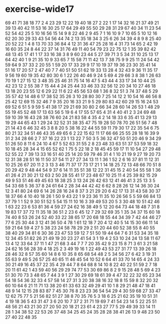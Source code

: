 # exercise-wide17
69
41
71
38
18
77
2
4
23
29
12
22
19
40
18
27
2
22
1
17
14
32
16
21
37
49
21
39
13
40
42
11
53
16
30
25
17
64
29
49
55
50
29
28
31
29
67
40
34
11
23
54
52
54
42
25
5
10
16
56
15
14
9
8
22
46
2
9
45
7
1
16
10
9
7
10
65
5
10
12
16
62
20
30
29
33
43
54
56
44
74
2
13
35
18
34
3
25
6
26
34
39
4
8
9
8
25
40
20
52
22
1
4
8
13
70
33
36
84
4
12
31
36
47
25
28
16
4
31
73
14
65
2
42
19
16
60
35
24
8
44
22
37
14
31
76
49
11
40
54
79
23
22
75
12
1
35
39
82
42
48
13
45
17
41
1
17
33
16
38
3
8
9
60
23
44
5
27
39
71
3
5
34
31
10
25
13
17
64
42
40
1
9
21
35
10
9
33
65
7
15
58
71
11
42
13
7
38
75
9
9
25
11
24
54
42
59
64
9
37
33
2
20
55
1
59
20
17
33
29
9
17
10
19
37
19
36
23
30
35
41
14
51
16
17
20
57
2
47
40
7
7
40
51
50
51
62
19
33
13
28
4
32
43
9
36
11
35
17
9
56
19
60
19
35
42
80
30
6
1
22
26
40
46
9
24
5
69
4
29
66
3
8
38
1
26
63
70
19
1
27
15
12
3
48
35
25
46
31
75
14
16
47
5
43
44
4
33
17
34
10
44
25
42
23
12
2
55
38
7
15
44
4
24
25
44
33
46
33
32
56
12
20
34
10
27
46
18
13
18
20
23
55
12
6
29
22
11
6
22
45
56
53
68
1
36
8
32
51
3
74
37
48
5
29
35
57
42
14
48
6
17
38
52
35
26
3
10
28
80
30
7
25
14
12
2
10
54
16
46
56
8
25
42
12
69
15
32
46
7
9
35
20
16
33
21
9
5
29
80
83
42
60
29
15
16
24
53
69
52
6
51
5
9
59
5
41
38
17
29
21
69
30
80
2
66
34
28
60
14
26
53
1
48
29
55
19
45
52
48
17
13
63
56
5
19
6
4
17
55
57
65
4
31
4
40
41
2
3
24
69
48
59
10
39
16
43
28
38
76
60
24
21
83
58
4
35
4
2
14
18
33
6
35
41
13
29
13
19
29
44
65
43
1
29
24
32
52
31
38
35
47
75
19
28
50
78
70
26
51
56
7
48
21
14
43
6
46
32
45
3
8
8
20
5
38
16
22
44
55
59
11
79
30
17
22
35
54
6
75
80
21
32
34
51
46
43
35
49
65
6
2
22
15
62
11
17
66
66
25
55
28
18
16
39
9
31
2
34
28
66
2
7
37
16
22
23
1
13
22
7
50
3
5
36
32
47
50
51
20
46
9
34
29
51
26
50
8
11
6
24
10
4
67
5
52
63
31
55
2
8
23
48
33
63
51
37
53
59
18
32
10
18
45
28
34
4
15
65
52
62
1
75
5
22
18
2
18
45
45
59
17
11
10
54
27
29
48
52
55
22
7
39
13
33
16
51
40
25
14
20
59
79
46
31
4
1
10
21
19
9
27
19
20
73
12
31
38
28
51
16
11
50
37
54
11
27
27
34
13
11
1
36
1
52
2
6
16
37
81
11
12
31
10
25
26
67
20
11
2
3
13
3
46
71
37
17
73
17
21
1
14
18
25
72
13
48
66
70
51
8
20
29
42
9
48
44
54
9
37
6
14
11
35
51
38
12
22
31
45
15
2
40
54
55
58
1
36
41
26
4
21
30
21
12
63
2
50
28
55
41
17
23
48
67
10
25
11
4
25
39
82
15
29
49
9
53
51
46
49
45
63
18
38
25
3
13
24
26
42
63
12
41
46
41
3
25
13
3
5
54
33
68
5
36
37
8
24
61
64
2
28
34
44
42
42
6
62
8
28
26
12
14
36
30
24
12
3
41
80
24
69
6
14
26
28
16
24
8
37
3
21
29
20
6
42
17
13
31
43
58
30
37
18
37
66
4
10
40
18
26
1
50
9
43
22
1
9
23
36
11
35
10
26
56
5
5
59
66
84
13
37
79
1
1
52
9
30
51
52
5
54
15
11
10
16
3
39
49
53
20
5
3
30
48
10
51
42
46
1
63
22
23
6
53
81
36
4
59
27
24
62
16
38
49
5
12
20
64
73
44
18
48
7
31
8
19
83
17
37
72
11
35
18
36
51
2
23
6
45
12
7
29
32
69
35
1
35
34
37
15
60
18
74
40
8
53
26
24
52
40
33
22
38
65
17
20
68
18
55
44
34
39
7
42
44
46
27
77
6
25
30
44
3
12
41
36
50
4
78
1
61
12
18
7
20
4
12
40
5
14
15
30
66
11
14
59
21
64
59
4
27
5
38
23
24
58
78
29
29
2
51
20
44
60
52
38
55
8
40
55
38
40
29
34
81
6
30
36
23
47
53
59
12
7
51
50
19
44
64
7
6
31
53
34
35
18
12
34
45
51
82
26
21
49
19
20
23
27
41
54
3
1
19
4
2
53
10
24
24
13
58
11
67
13
4
12
33
64
37
11
1
47
21
68
3
44
7
7
7
20
35
42
9
23
15
8
71
3
61
3
21
58
24
62
16
56
28
39
4
18
25
2
3
49
19
16
1
22
49
43
53
27
31
77
13
39
26
18
28
46
32
8
57
35
60
14
8
6
10
35
8
65
68
54
48
2
5
34
56
27
6
42
3
19
31
55
63
9
49
5
26
57
25
40
65
11
46
45
54
10
52
6
64
41
33
70
14
65
4
24
33
30
21
49
16
45
37
22
35
4
29
44
7
8
64
68
8
14
10
8
22
40
22
51
59
2
7
18
20
11
61
42
1
43
59
40
56
29
29
74
77
53
30
69
86
8
2
9
15
28
48
5
69
4
23
51
30
70
73
3
48
65
7
44
3
9
1
27
30
29
69
18
61
39
4
47
32
22
32
65
23
34
54
18
54
36
32
33
4
57
58
14
27
31
3
20
38
38
16
32
18
8
15
59
8
32
20
32
60
10
64
6
21
11
71
13
38
20
61
33
63
32
49
29
41
10
1
8
29
21
48
47
18
41
48
9
14
12
15
28
83
87
7
45
30
76
8
23
23
36
54
54
29
4
30
59
68
27
33
47
12
62
75
77
5
21
56
82
51
27
38
8
70
35
76
5
3
18
6
25
21
62
35
19
10
51
31
4
19
18
36
5
43
31
47
3
6
20
10
7
37
2
31
71
19
69
7
41
54
23
14
5
22
25
51
48
56
21
43
21
30
27
20
50
20
18
21
23
61
4
23
27
77
5
29
49
39
33
14
11
28
1
34
38
52
22
53
26
37
48
34
25
45
24
35
28
28
38
41
26
13
9
48
23
50
27
40
22
48
35

